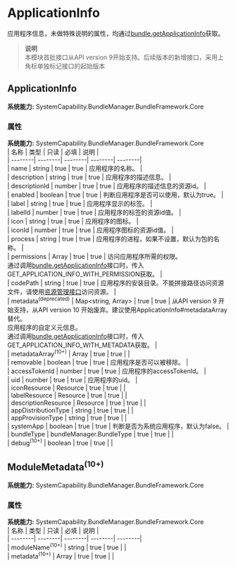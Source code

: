 # ApplicationInfo    
应用程序信息，未做特殊说明的属性，均通过[bundle.getApplicationInfo](js-apis-Bundle.md#bundlegetapplicationinfodeprecated)获取。  
> **说明**   
>本模块首批接口从API version 9开始支持。后续版本的新增接口，采用上角标单独标记接口的起始版本  
    
## ApplicationInfo  
 **系统能力:**  SystemCapability.BundleManager.BundleFramework.Core    
### 属性    
 **系统能力:**  SystemCapability.BundleManager.BundleFramework.Core    
| 名称 | 类型 | 只读 | 必填 | 说明 |  
| --------| --------| --------| --------| --------|  
| name | string | true | true | 应用程序的名称。 |  
| description | string | true | true | 应用程序的描述信息。 |  
| descriptionId | number | true | true | 应用程序的描述信息的资源id。 |  
| enabled | boolean | true | true | 判断应用程序是否可以使用，默认为true。 |  
| label | string | true | true | 应用程序显示的标签。 |  
| labelId | number | true | true | 应用程序的标签的资源id值。 |  
| icon | string | true | true | 应用程序的图标。 |  
| iconId | number | true | true | 应用程序图标的资源id值。 |  
| process | string | true | true | 应用程序的进程，如果不设置，默认为包的名称。 |  
| permissions | Array<string> | true | true | 访问应用程序所需的权限。<br />通过调用[bundle.getApplicationInfo](js-apis-Bundle.md#bundlegetapplicationinfodeprecated)接口时，传入GET_APPLICATION_INFO_WITH_PERMISSION获取。 |  
| codePath | string | true | true | 应用程序的安装目录。不能拼接路径访问资源文件，请使用[资源管理接口](js-apis-resource-manager.md)访问资源。                    |  
| metadata<sup>(deprecated)</sup> | Map<string, Array<Metadata>> | true | true | 从API version 9 开始支持，从API version 10 开始废弃。建议使用ApplicationInfo#metadataArray替代。<br>应用程序的自定义元信息。<br />通过调用[bundle.getApplicationInfo](js-apis-Bundle.md#bundlegetapplicationinfodeprecated)接口时，传入GET_APPLICATION_INFO_WITH_METADATA获取。 |  
| metadataArray<sup>(10+)</sup> | Array<ModuleMetadata> | true | true |  |  
| removable | boolean | true | true | 应用程序是否可以被移除。 |  
| accessTokenId | number | true | true | 应用程序的accessTokenId。 |  
| uid | number | true | true | 应用程序的uid。 |  
| iconResource | Resource | true | true |  |  
| labelResource | Resource | true | true |  |  
| descriptionResource | Resource | true | true |  |  
| appDistributionType | string | true | true |  |  
| appProvisionType | string | true | true |  |  
| systemApp | boolean | true | true | 判断是否为系统应用程序，默认为false。 |  
| bundleType | bundleManager.BundleType | true | true |  |  
| debug<sup>(10+)</sup> | boolean | true | true |  |  
    
## ModuleMetadata<sup>(10+)</sup>  
 **系统能力:**  SystemCapability.BundleManager.BundleFramework.Core    
### 属性    
 **系统能力:**  SystemCapability.BundleManager.BundleFramework.Core    
| 名称 | 类型 | 只读 | 必填 | 说明 |  
| --------| --------| --------| --------| --------|  
| moduleName<sup>(10+)</sup> | string | true | true |  |  
| metadata<sup>(10+)</sup> | Array<Metadata> | true | true |  |  
